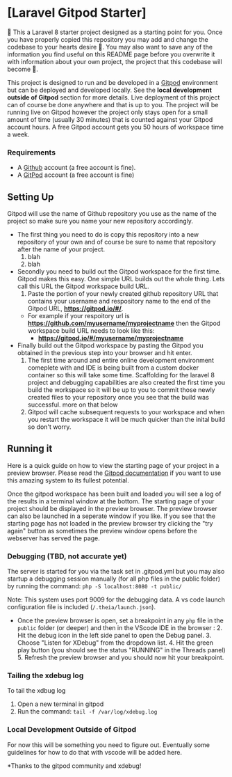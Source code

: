 # [Laravel Gitpod Starter] 
🚀
This a Laravel 8 starter project designed as a starting point for you. Once you have properly copied this repository you may add and change the codebase to your hearts desire 💞. You may also want to save any of the information you find useful on this README page before you overwrite it with information about your own project, the project that this codebase will become 🤩.

This project is designed to run and be developed in a [Gitpod](https://gitpod.io/) environment but can be deployed and developed locally. See the **local development outside of Gitpod** section for more details. Live deployment of this project can of course be done anywhere and that is up to you. The project will be running live on Gitpod however the project only stays open for a small amount of time (usually 30 minutes) that is counted against your Gitpod account hours. A free Gitpod account gets you 50 hours of workspace time a week.

### Requirements ###
- A [Github](https://github.com/) account (a free account is fine).
- A [GitPod](https://www.gitpod.io/) account (a free account is fine)

## Setting Up ##
Gitpod will use the name of Github repository you use as the name of the project so make sure you name your new repository accordingly.


- The first thing you need to do is copy this repository into a new repository of your own and of course be sure to name that repository after the name of your project.
  1. blah
  2. blah
- Secondly you need to build out the Gitpod workspace for the first time. Gitpod makes this easy. One simple URL builds out the whole thing. Lets call this URL the Gitpod workspace build URL.
  1. Paste the portion of your newly created github repository URL that contains your username and respository name to the end of the Gitpod URL, **https://gitpod.io/#/**.
    - For example if your respoitory url is **https://github.com/myusername/myprojectname** then the Gitpod workspace build URL needs to look like this: 
      - **https://gitpod.io/#/myusername/myprojectname**
- Finally build out the Gitpod workspace by pasting the Gitpod you obtained in the previous step into your browser and hit enter.
  1. The first time around and entire online development environment comeplete with and IDE is being built from a custom docker container so this will take some time. Scaffolding for the laravel 8 project and debugging capabilities are also created the first time you build the workspace so it will be up to you to commit those newly created files to your repository once you see that the build was successful. more on that below
  2. Gitpod will cache subsequent requests to your workspace and when you restart the workspace it will be much quicker than the inital build so don't worry.

## Running it ##
Here is a quick guide on how to view the starting page of your project in a preview browser. Please read the [Gitpod documentation](https://www.gitpod.io/docs/) if you want to use this amazing system to its fullest potential.


Once the gitpod workspace has been built and loaded you will see a log of the results in a terminal window at the bottom. The starting page of your project should be displayed in the preview browser. The preview browser can also be launched in a seperate window if you like. If you see that the starting page has not loaded in the preview browser try clicking the "try again" button as sometimes the preview window opens before the webserver has served the page.


### Debugging (TBD, not accurate yet)

 The server is started for you via the task set in .gitpod.yml but you may also startup a debugging session manually (for all php files in the public folder) by running the command: `php -S localhost:8080 -t public/`

 Note: This system uses port 9009 for the debugging data. A vs code launch configuration file is included (`/.theia/launch.json`).

- Once the preview browser is open, set a breakpoint in any `php` file in the `public` folder (or deeper) and then in the VScode IDE in the browser :
  2. Hit the debug icon in the left side panel to open the Debug panel.
  3. Choose "Listen for XDebug" from the dropdown list.
  4. Hit the green play button (you should see the status "RUNNING" in the Threads panel)
  5. Refresh the preview browser and you should now hit your breakpoint.

### Tailing the xdebug log
To tail the xdbug log
  1. Open a new terminal in gitpod
  2. Run the command: `tail -f /var/log/xdebug.log`

### Local Development Outside of Gitpod ###
For now this will be something you need to figure out. Eventually some guidelines for how to do that with vscode will be added here.

*Thanks to the gitpod community and xdebug!
